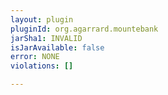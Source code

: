 ```yaml
---
layout: plugin
pluginId: org.agarrard.mountebank
jarSha1: INVALID
isJarAvailable: false
error: NONE
violations: []

---
```


